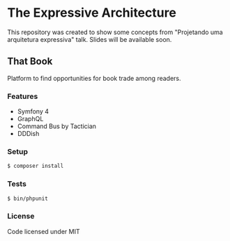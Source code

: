 # The Expressive Architecture

This repository was created to show some concepts from "Projetando uma arquitetura expressiva" talk. Slides will be available soon.

## That Book

Platform to find opportunities for book trade among readers.

### Features

 - Symfony 4
 - GraphQL
 - Command Bus by Tactician
 - DDDish

### Setup

```bash
$ composer install
```

### Tests

```bash
$ bin/phpunit
```

### License

Code licensed under MIT